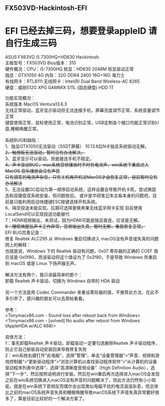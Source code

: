 ## FX503VD-Hackintosh-EFI <br>
# EFI 已经去掉三码，想要登录appleID 请自行生成三码<br>
ASUS FX63VD i5 7300HQ+HD630 Hackintosh<br>
主板型号：FX503VD           Bios版本：310<br>
硬件概况：CPU：i5-7300HQ    核显：HD630  2048M  核显驱动正常<br>
独显：GTX1050 4G  内存：32G DDR4 2400  16G+16G 海力士<br>
有线网卡：RTL8111  无线网卡：Intel(R) Dual Band Wireless-AC 8265<br>
硬盘：威刚512G XPG GAMMIX S11L (固态硬盘)   HDD 1T<br>

功能实现概况：<br>
系统版本 MacOS Ventura13.6.3 <br>
无线正常驱动，蓝牙显示驱动但无法连接手机，屏幕亮度调节正常，系统音量调节正常<br>
键盘使用正常，鼠标使用正常，电池识别正常，USB定制各个接口均能正常识别U盘,睡眠唤醒正常。<br>
<br>
系统BUG和缺陷：<br>
1、独显GTX1050无法驱动（SSDT屏蔽） 10.13.6后N卡独显系统驱动无解。<br>
~~2、触控板无法驱动，暂时没有办法解决。~~<br>
3、蓝牙显示可以驱动，但是接连手机不稳定。<br>
~~4、声卡驱动BUG，mac系统音频播放时不时有电流声，win系统下重启进入MacOS 音乐播放会没有声音<br>
   只有滴答的电流声杂音，只有关机再开机进MacOS才会恢复正常，目前暂时没有办法解决~~<br>
5、无法设置OC启动为第一顺序启动系统，这样设置会导致开机卡死，尝试换固态和双硬盘双系统安装，但问题依旧。
   或许是华硕笔记本主板本身的问题吧，目前是只能利用启动快捷键ESC按键选择开机系统。<br>
6、隔空投送未能实现，后期可选择更换黑果无线蓝牙网卡实现 目前使用LocalSend可以实现投送功能替代<br>
7：HDMI视频输出，未测试，因为HDMI可能是独显直连，应该是无解。<br>
~~8：睡眠唤醒后声卡工作异常，音频输出失真，暂时无解，重启恢复正常。~~
<br>
EFI BUG完善记录：<br>
修复 Realtek ALC295 从 Windows 重启切换进入 macOS没有声音或失真的问题<br>
网上的解释：<br>
也就是说，Windows 下的 Realtek 驱动有问题，0x07 寄存器的正确的 COEF 值应该是 0x0f80，而该驱动将这个值设为了 0x2f80，于是导致 Windows 热重启到 macOS 或是 Linux 下扬声器无声。<br>
<br>
解决方法有两个，我只讲最简单的那个：<br>
卸载 Realtek 声卡驱动，切换为 Windows 自带的 HDA 驱动<br>
<br>
另一个方法是用 Codec Commander 来重设寄存器的值，不推荐此方法，在此不多引申了，感兴趣的朋友可以去原帖看看。<br>
<br>
参考：<br>
<Tonymacx86.com - Sound loss after reboot back from Windows> <br>
<Tonymacx86.com - [solved] No audio after reboot from Windows (AppleHDA w/ALC 668)> <br>
<br>
具体方法：<br>
1：事先卸载Realtek 声卡驱动，卸载驱动一定要勾选删除Realtek 声卡驱动程序，防止它自己偷偷自动安装回来导致修复失败<br>
2：win系统右键打开“此电脑”，选择“管理”，单击“设备管理器”>“声音、视频和游戏控制器”>“更新驱动程序”>“浏览计算机以查找驱动程序软件”>“从计算机的设备驱动程序列表中选择”，选择“高清晰度音频设备”（High Definition Audio），选择“下一步”，然后按照说明进行安装。然后在win重启再次选择进入macOS会发现之前在win系统切换进入macOS没有声音的问题解决了，但此方法仍然有小小瑕疵，就是在win系统下音频反而偶尔会出现类似电磁干扰的电流滋滋杂音，但总体比之前的macOS系统声音失真和睡眠唤醒导致macOS系统下声音失真异常要好很多了，算是目前比较好的一个解决方案了。<br>
